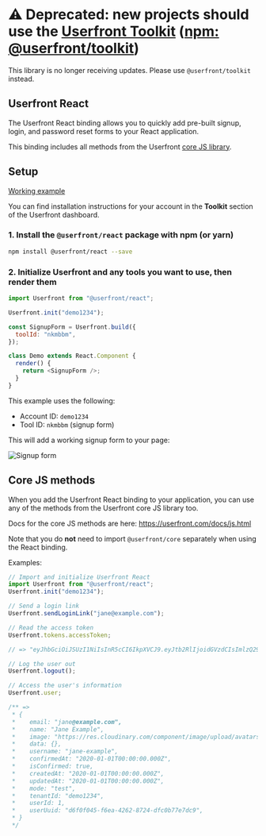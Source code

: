 # ⚠️ Deprecated: new projects should use the [Userfront Toolkit](https://github.com/userfront/toolkit) ([npm: @userfront/toolkit](https://www.npmjs.com/package/@userfront/toolkit))

This library is no longer receiving updates. Please use `@userfront/toolkit` instead.

## Userfront React

The Userfront React binding allows you to quickly add pre-built signup, login, and password reset forms to your React application.

This binding includes all methods from the Userfront [core JS library](https://userfront.com/docs/js.html).

## Setup

[Working example](https://codesandbox.io/s/userfront-react-example-rhbyl)

You can find installation instructions for your account in the **Toolkit** section of the Userfront dashboard.

### 1. Install the `@userfront/react` package with npm (or yarn)

```sh
npm install @userfront/react --save
```

### 2. Initialize Userfront and any tools you want to use, then render them

```js
import Userfront from "@userfront/react";

Userfront.init("demo1234");

const SignupForm = Userfront.build({
  toolId: "nkmbbm",
});

class Demo extends React.Component {
  render() {
    return <SignupForm />;
  }
}
```

This example uses the following:

- Account ID: `demo1234`
- Tool ID: `nkmbbm` (signup form)

This will add a working signup form to your page:

![Signup form](https://res.cloudinary.com/component/image/upload/v1597168270/permanent/signup-mod.png)

## Core JS methods

When you add the Userfront React binding to your application, you can use any of the methods from the Userfront core JS library too.

Docs for the core JS methods are here: https://userfront.com/docs/js.html

Note that you do **not** need to import `@userfront/core` separately when using the React binding.

Examples:

```js
// Import and initialize Userfront React
import Userfront from "@userfront/react";
Userfront.init("demo1234");

// Send a login link
Userfront.sendLoginLink("jane@example.com");

// Read the access token
Userfront.tokens.accessToken;

// => "eyJhbGciOiJSUzI1NiIsInR5cCI6IkpXVCJ9.eyJtb2RlIjoidGVzdCIsImlzQ29uZmlybWVkIjp0cnVlLCJ1c2VySWQiOjEsInVzZXJVdWlkIjoiZDAwNTlmN2UtYzU0OS00NmYzLWEzYTMtOGEwNDY0MDkzZmMyIiwidGVuYW50SWQiOiJwOW55OGJkaiIsInNlc3Npb25JZCI6IjRlZjBlMjdjLTI1NDAtNDIzOS05YTJiLWRkZjgyZjE3YmExYiIsImF1dGhvcml6YXRpb24iOnsicDlueThiZGoiOnsidGVuYW50SWQiOiJwOW55OGJkaiIsIm5hbWUiOiJVc2VyZnJvbnQiLCJyb2xlcyI6WyJhZG1pbiJdLCJwZXJtaXNzaW9ucyI6W119fSwiaWF0IjoxNjE3MTQ4MDY3LCJleHAiOjE2MTk3NDAwNjd9.gYz4wxPHLY6PNp8KPEyIjLZ8QzG3-NFJGPitginuLaU"

// Log the user out
Userfront.logout();

// Access the user's information
Userfront.user;

/** =>
 * {
 *    email: "jane@example.com",
 *    name: "Jane Example",
 *    image: "https://res.cloudinary.com/component/image/upload/avatars/avatar-plain-9.png",
 *    data: {},
 *    username: "jane-example",
 *    confirmedAt: "2020-01-01T00:00:00.000Z",
 *    isConfirmed: true,
 *    createdAt: "2020-01-01T00:00:00.000Z",
 *    updatedAt: "2020-01-01T00:00:00.000Z",
 *    mode: "test",
 *    tenantId: "demo1234",
 *    userId: 1,
 *    userUuid: "d6f0f045-f6ea-4262-8724-dfc0b77e7dc9",
 * }
 */
```
